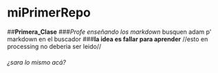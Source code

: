 # miPrimerRepo
##**Primera_Clase**
###*Profe enseñando los markdown* busquen adam p' markdown en el buscador
###**la idea es fallar para aprender**
//esto en processing no deberia ser leido//
###### *¿sara lo mismo acá?*
